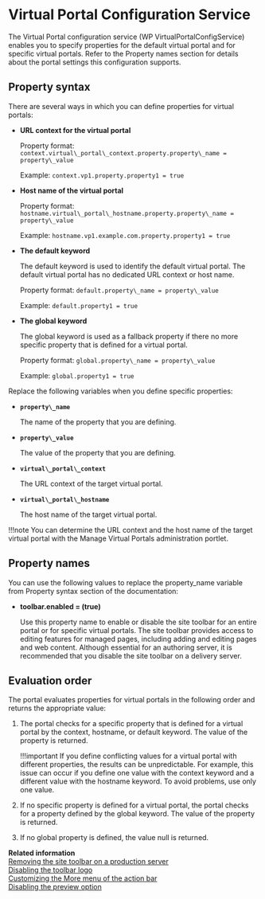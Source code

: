 # Virtual Portal Configuration Service

The Virtual Portal configuration service \(WP VirtualPortalConfigService\) enables you to specify properties for the default virtual portal and for specific virtual portals. Refer to the Property names section for details about the portal settings this configuration supports.

## Property syntax

There are several ways in which you can define properties for virtual portals:

-   **URL context for the virtual portal**

    Property format: `context.virtual\_portal\_context.property.property\_name = property\_value`

    Example: `context.vp1.property.property1 = true`

-   **Host name of the virtual portal**

    Property format: `hostname.virtual\_portal\_hostname.property.property\_name = property\_value`

    Example: `hostname.vp1.example.com.property.property1 = true`

-   **The default keyword**

    The default keyword is used to identify the default virtual portal. The default virtual portal has no dedicated URL context or host name.

    Property format: `default.property\_name = property\_value`

    Example: `default.property1 = true`

-   **The global keyword**

    The global keyword is used as a fallback property if there no more specific property that is defined for a virtual portal.

    Property format: `global.property\_name = property\_value`

    Example: `global.property1 = true`


Replace the following variables when you define specific properties:

-   **`property\_name`**

    The name of the property that you are defining.

-   **`property\_value`**

    The value of the property that you are defining.

-   **`virtual\_portal\_context`**

    The URL context of the target virtual portal.

-   **`virtual\_portal\_hostname`**

    The host name of the target virtual portal.


!!!note
    You can determine the URL context and the host name of the target virtual portal with the Manage Virtual Portals administration portlet.

## Property names

You can use the following values to replace the property\_name variable from Property syntax section of the documentation:

-   **toolbar.enabled = \(true\)**

    Use this property name to enable or disable the site toolbar for an entire portal or for specific virtual portals. The site toolbar provides access to editing features for managed pages, including adding and editing pages and web content. Although essential for an authoring server, it is recommended that you disable the site toolbar on a delivery server.


## Evaluation order

The portal evaluates properties for virtual portals in the following order and returns the appropriate value:

1.  The portal checks for a specific property that is defined for a virtual portal by the context, hostname, or default keyword. The value of the property is returned.

    !!!important
        If you define conflicting values for a virtual portal with different properties, the results can be unpredictable. For example, this issue can occur if you define one value with the context keyword and a different value with the hostname keyword. To avoid problems, use only one value.

2.  If no specific property is defined for a virtual portal, the portal checks for a property defined by the global keyword. The value of the property is returned.
3.  If no global property is defined, the value null is returned.

**Related information**  
[Removing the site toolbar on a production server](../../../../../build_sites/create_sites/site_prep_content_author/prep_site_toolbar/wcm_mngpages_disabletool.md)<br>
[Disabling the toolbar logo](../../../../../build_sites/create_sites/site_prep_content_author/prep_site_toolbar/disable_toolbar_logo.md)<br>
[Customizing the More menu of the action bar](../../../../../build_sites/create_sites/site_prep_content_author/prep_site_toolbar/epc_custom_more_menu.md)<br>
[Disabling the preview option](../../../../../manage_content/wcm/wcm_content_delivery/preview_another_user/wcm_preview_disable.md)

